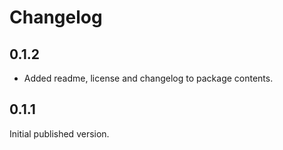 # Changelog

## 0.1.2

* Added readme, license and changelog to package contents.

## 0.1.1

Initial published version.
